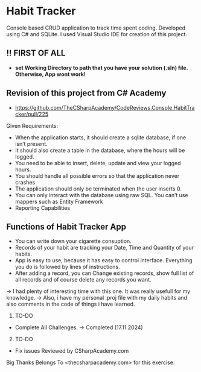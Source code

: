 # Habit Tracker

Console based CRUD application to track time spent coding. Developed using C# and SQLite.
I used Visual Studio IDE for creation of this project.

## !! FIRST OF ALL

- **set **Working Directory** to path that you have your solution (.sln) file. Otherwise, App wont work!**

## Revision of this project from C# Academy

- <https://github.com/TheCSharpAcademy/CodeReviews.Console.HabitTracker/pull/225>

Given Requirements:

- When the application starts, it should create a sqlite database, if one isn’t present.
- It should also create a table in the database, where the hours will be logged.
- You need to be able to insert, delete, update and view your logged hours.
- You should handle all possible errors so that the application never crashes
- The application should only be terminated when the user inserts 0.
- You can only interact with the database using raw SQL. You can’t use mappers such as Entity Framework
- Reporting Capabilities

## Functions of Habit Tracker App

- You can write down your cigarette consuption.
- Records of your habit are tracking your Date, Time and Quantity of your habits.
- App is easy to use, because it has easy to control interface. Everything you do is followed by lines of instructions.
- After adding a record, you can Change existing records, show full list of all records and of course delete any records you want.

-> I had plenty of interesting time with this one. It was really usefull for my knowledge.
-> Also, i have my personal .proj file with my daily habits and also comments in the code of things i have learned.

1. TO-DO

- Complete All Challenges.
-> Completed (17.11.2024)

2. TO-DO

- Fix issues
Reviewed by CSharpAcademy.com

Big Thanks Belongs To <thecsharpacademy.com> for this exercise.
  
